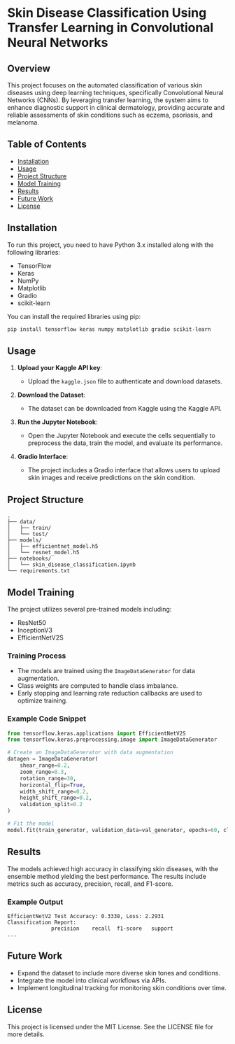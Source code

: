 # Skin Disease Classification Using Transfer Learning in Convolutional Neural Networks

## Overview
This project focuses on the automated classification of various skin diseases using deep learning techniques, specifically Convolutional Neural Networks (CNNs). By leveraging transfer learning, the system aims to enhance diagnostic support in clinical dermatology, providing accurate and reliable assessments of skin conditions such as eczema, psoriasis, and melanoma.

## Table of Contents
- [Installation](#installation)
- [Usage](#usage)
- [Project Structure](#project-structure)
- [Model Training](#model-training)
- [Results](#results)
- [Future Work](#future-work)
- [License](#license)

## Installation
To run this project, you need to have Python 3.x installed along with the following libraries:
- TensorFlow
- Keras
- NumPy
- Matplotlib
- Gradio
- scikit-learn

You can install the required libraries using pip:
```bash
pip install tensorflow keras numpy matplotlib gradio scikit-learn
```

## Usage
1. **Upload your Kaggle API key**: 
   - Upload the `kaggle.json` file to authenticate and download datasets.
   
2. **Download the Dataset**:
   - The dataset can be downloaded from Kaggle using the Kaggle API.

3. **Run the Jupyter Notebook**:
   - Open the Jupyter Notebook and execute the cells sequentially to preprocess the data, train the model, and evaluate its performance.

4. **Gradio Interface**:
   - The project includes a Gradio interface that allows users to upload skin images and receive predictions on the skin condition.

## Project Structure
```
.
├── data/
│   ├── train/
│   └── test/
├── models/
│   ├── efficientnet_model.h5
│   └── resnet_model.h5
├── notebooks/
│   └── skin_disease_classification.ipynb
└── requirements.txt
```

## Model Training
The project utilizes several pre-trained models including:
- ResNet50
- InceptionV3
- EfficientNetV2S

### Training Process
- The models are trained using the `ImageDataGenerator` for data augmentation.
- Class weights are computed to handle class imbalance.
- Early stopping and learning rate reduction callbacks are used to optimize training.

### Example Code Snippet
```python
from tensorflow.keras.applications import EfficientNetV2S
from tensorflow.keras.preprocessing.image import ImageDataGenerator

# Create an ImageDataGenerator with data augmentation
datagen = ImageDataGenerator(
    shear_range=0.2,
    zoom_range=0.3,
    rotation_range=30,
    horizontal_flip=True,
    width_shift_range=0.2,
    height_shift_range=0.2,
    validation_split=0.2
)

# Fit the model
model.fit(train_generator, validation_data=val_generator, epochs=60, class_weight=class_weights)
```

## Results
The models achieved high accuracy in classifying skin diseases, with the ensemble method yielding the best performance. The results include metrics such as accuracy, precision, recall, and F1-score.

### Example Output
```
EfficientNetV2 Test Accuracy: 0.3338, Loss: 2.2931
Classification Report:
              precision    recall  f1-score   support
...
```

## Future Work
- Expand the dataset to include more diverse skin tones and conditions.
- Integrate the model into clinical workflows via APIs.
- Implement longitudinal tracking for monitoring skin conditions over time.

## License
This project is licensed under the MIT License. See the LICENSE file for more details.
```
